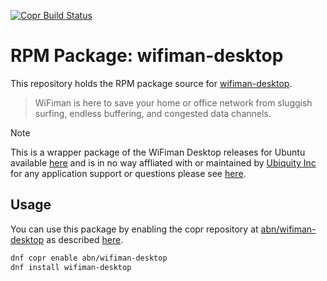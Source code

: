 [![Copr Build Status](https://copr.fedorainfracloud.org/coprs/abn/wifiman-desktop/package/wifiman-desktop/status_image/last_build.png)](https://copr.fedorainfracloud.org/coprs/abn/wifiman-desktop/)

# RPM Package: wifiman-desktop

This repository holds the RPM package source for [wifiman-desktop](https://www.ui.com/download/app/wifiman-desktop).

> WiFiman is here to save your home or office network from sluggish surfing, endless buffering, and congested data 
> channels.

> [!NOTE]  
> This is a wrapper package of the WiFiman Desktop releases for Ubuntu available [here](https://www.ui.com/download/app/wifiman-desktop)
> and is in no way affliated with or maintained by [Ubiquity Inc](https://ui.com/) for any application support or questions please see
> [here](https://help.ui.com/hc/en-us).


## Usage
You can use this package by enabling the copr repository at [abn/wifiman-desktop](https://copr.fedorainfracloud.org/coprs/abn/wifiman-desktop/) as described [here](https://fedorahosted.org/copr/wiki/HowToEnableRepo).

```sh
dnf copr enable abn/wifiman-desktop
dnf install wifiman-desktop
```
